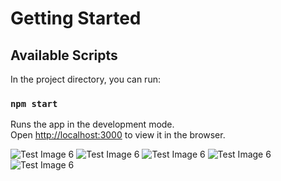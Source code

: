 # Getting Started

## Available Scripts

In the project directory, you can run:

### `npm start`

Runs the app in the development mode.\
Open [http://localhost:3000](http://localhost:3000) to view it in the browser.

![Test Image 6](https://i.imgur.com/EnvIuxj.png)
![Test Image 6](https://i.imgur.com/aRDd0An.png)
![Test Image 6](https://i.imgur.com/Ty7G0jL.png)
![Test Image 6](https://i.imgur.com/4vWIQyG.png)
![Test Image 6](https://i.imgur.com/ACEPusf.png)
